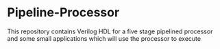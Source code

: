 # Pipeline-Processor
This repository contains Verilog HDL for a five stage pipelined processor and some small applications which will use the processor to execute
